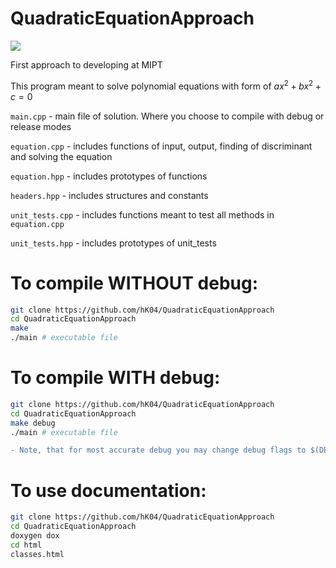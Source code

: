 # QuadraticEquationApproach
[![](https://img.shields.io/badge/github-blue?style=for-the-badge)](https://github.com/hK04/QuadraticEquationApproach/tree/unit-tests)

First approach to developing at MIPT 

This program meant to solve polynomial equations with form of $ax^2 + bx^2 + c = 0$

`main.cpp` - main file of solution. Where you choose to compile with debug or release modes 

`equation.cpp` - includes functions of input, output, finding of discriminant and solving the equation

`equation.hpp` - includes prototypes of functions

`headers.hpp` - includes structures and constants

`unit_tests.cpp` - includes functions meant to test all methods in `equation.cpp`

`unit_tests.hpp` - includes prototypes of unit_tests 

# To compile WITHOUT debug:
```bash
git clone https://github.com/hK04/QuadraticEquationApproach
cd QuadraticEquationApproach
make
./main # executable file
```

# To compile WITH debug:

```bash
git clone https://github.com/hK04/QuadraticEquationApproach
cd QuadraticEquationApproach
make debug
./main # executable file
```

```diff
- Note, that for most accurate debug you may change debug flags to $(DEBUGFLAGS)
```

# To use documentation:

```bash
git clone https://github.com/hK04/QuadraticEquationApproach
cd QuadraticEquationApproach
doxygen dox
cd html
classes.html
```
